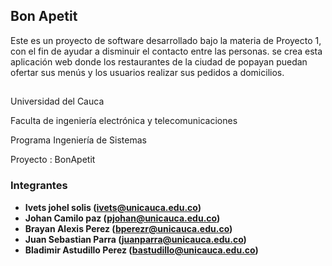 
## Bon Apetit

Este es un proyecto de software desarrollado bajo la materia de Proyecto 1, con el fin de ayudar a disminuir el contacto entre las personas. se crea esta aplicación web donde los restaurantes de la ciudad de popayan puedan ofertar sus menús y los usuarios realizar sus pedidos a domicilios.
## 
Universidad del Cauca

Faculta de ingeniería electrónica y telecomunicaciones

Programa Ingeniería de Sistemas

Proyecto : BonApetit




### Integrantes

- **Ivets johel solis (ivets@unicauca.edu.co)**
- **Johan Camilo paz (pjohan@unicauca.edu.co)**
- **Brayan Alexis Perez (bperezr@unicauca.edu.co)**
- **Juan Sebastian Parra (juanparra@unicauca.edu.co)**
- **Bladimir Astudillo Perez (bastudillo@unicauca.edu.co)**


